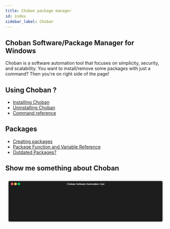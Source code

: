 ```yaml
---
title: Choban package manager
id: index
sidebar_label: Choban
---
```


## Choban Software/Package Manager for Windows
Choban is a software automation tool that focuses on simplicity, security, and scalability. You want to install/remove some packages with just a command? Then you're on right side of the page! 


## Using Choban ? 
* [Installing Choban](install-choban)
* [Uninstalling Choban](uninstall-choban)
* [Command reference](install-software)


## Packages
* [Creating packages](/packages/create-package)
* [Package Function and Variable Reference](/packages/helpers)
* [Outdated Packages?](/packages/outdated)


## Show me something about Choban

![](/img/how.gif)
